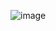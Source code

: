 ![image](https://user-images.githubusercontent.com/74492746/156899323-2cde67c1-9b99-4ee6-b5eb-bd0a652d6ffc.png)
